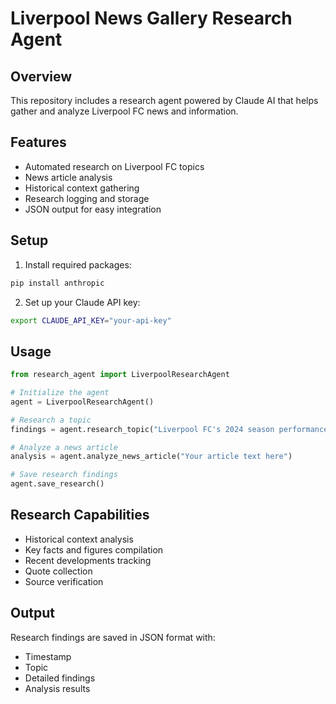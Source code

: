# Liverpool News Gallery Research Agent

## Overview
This repository includes a research agent powered by Claude AI that helps gather and analyze Liverpool FC news and information.

## Features
- Automated research on Liverpool FC topics
- News article analysis
- Historical context gathering
- Research logging and storage
- JSON output for easy integration

## Setup
1. Install required packages:
```bash
pip install anthropic
```

2. Set up your Claude API key:
```bash
export CLAUDE_API_KEY="your-api-key"
```

## Usage
```python
from research_agent import LiverpoolResearchAgent

# Initialize the agent
agent = LiverpoolResearchAgent()

# Research a topic
findings = agent.research_topic("Liverpool FC's 2024 season performance")

# Analyze a news article
analysis = agent.analyze_news_article("Your article text here")

# Save research findings
agent.save_research()
```

## Research Capabilities
- Historical context analysis
- Key facts and figures compilation
- Recent developments tracking
- Quote collection
- Source verification

## Output
Research findings are saved in JSON format with:
- Timestamp
- Topic
- Detailed findings
- Analysis results

